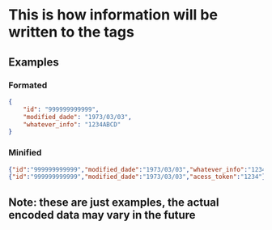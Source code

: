 # This is how information will be written to the tags

## Examples

### Formated
```json
{
    "id": "999999999999",
    "modified_dade": "1973/03/03",
    "whatever_info": "1234ABCD"
}
```

### Minified
```json
{"id":"999999999999","modified_dade":"1973/03/03","whatever_info":"1234ABCD"}
{"id":"999999999999","modified_dade":"1973/03/03","acess_token":"1234"}
```

## Note: these are just examples, the actual encoded data may vary in the future
